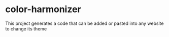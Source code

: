 # color-harmonizer
[//]: # (Description)
This project generates a code that can be added or pasted into any website to change its theme

